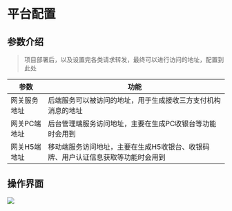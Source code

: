 # 平台配置

## 参数介绍
> 项目部署后，以及设置完各类请求转发，最终可以进行访问的地址，配置到此处

| 参数      | 功能                                        |
|---------|-------------------------------------------|
| 网关服务地址  | 后端服务可以被访问的地址，用于生成接收三方支付机构消息的地址            |
| 网关PC端地址 | 后台管理端服务访问地址，主要在生成PC收银台等功能时会用到             |
| 网关H5端地址 | 移动端服务访问地址，主要在生成H5收银台、收银码牌、用户认证信息获取等功能时会用到 |                        


## 操作界面

![](https://cdn.jsdmirror.com/gh/xxm1995/picx-images-hosting@master/daxpay/微信截图_20241207222550.2kryqws7xw.webp)
